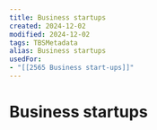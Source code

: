 ```yaml
---
title: Business startups
created: 2024-12-02
modified: 2024-12-02
tags: TBSMetadata
alias: Business startups
usedFor:
- "[[2565 Business start-ups]]"
---
```

# Business startups
